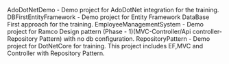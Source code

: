 AdoDotNetDemo  - Demo project for AdoDotNet integration for the training.
DBFirstEntityFramework - Demo project for Entity Framework DataBase First approach for the training.
EmployeeManagementSystem - Demo project for Ramco Design pattern (Phase - 1)(MVC-Controller/Api controller-Repository Pattern)
                                                         with no db configuration.
RepositoryPattern - Demo project for DotNetCore for training. This project includes EF,MVC and Controller with Repository Pattern.
